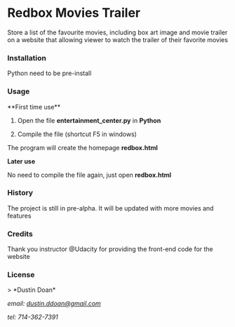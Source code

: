 <h1>Redbox Movies Trailer</h1>
Store a list of the favourite movies, including box art image and movie trailer
on a website that allowing viewer to watch the trailer of their favorite movies
<h3>Installation</h3>
Python need to be pre-install
<h3>Usage</h3>
**First time use**

1. Open the file **entertainment_center.py** in **Python**

2. Compile the file (shortcut F5 in windows)

The program will create the homepage **redbox.html**

**Later use**

No need to compile the file again, just open **redbox.html**


<h3>History</h3>
The project is still in pre-alpha.
It will be updated with more movies and features
<h3>Credits</h3>
Thank you instructor @Udacity for providing the front-end code for the website
<h3>License</h3>>
*Dustin Doan*

*email: dustin.ddoan@gmail.com*

*tel: 714-362-7391*
